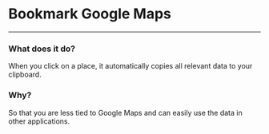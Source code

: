 # Bookmark Google Maps
---
### What does it do?
When you click on a place, it automatically copies all relevant data to your clipboard.

### Why?
So that you are less tied to Google Maps and can easily use the data in other applications.
